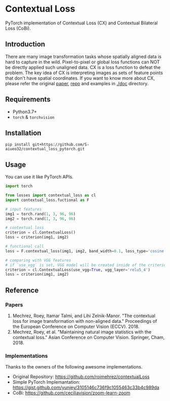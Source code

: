 # Contextual Loss
PyTorch implementation of Contextual Loss (CX) and Contextual Bilateral Loss (CoBi).

## Introduction
There are many image transformation tasks whose spatially aligned data is hard to capture in the wild.
Pixel-to-pixel or global loss functions can NOT be directly applied such unaligned data.
CX is a loss function to defeat the problem.
The key idea of CX is interpreting images as sets of feature points that don't have spatial coordinates.
If you want to know more about CX, please refer the original [paper](https://arxiv.org/abs/1803.02077), [repo](https://github.com/roimehrez/contextualLoss) and examples in [./doc](./doc) directory.

## Requirements
-  Python3.7+
-  `torch` & `torchvision`

## Installation
```
pip install git+https://github.com/S-aiueo32/contextual_loss_pytorch.git
```

## Usage
You can use it like PyTorch APIs.

```python
import torch

from losses import contextual_loss as cl
import contextual_loss.fuctional as F

# input features
img1 = torch.rand(1, 3, 96, 96)
img2 = torch.rand(1, 3, 96, 96)

# contextual loss
criterion = cl.ContextualLoss()
loss = criterion(img1, img2)

# functional call
loss = F.contextual_loss(img1, img2, band_width=0.1, loss_type='cosine')

# comparing with VGG features
# if `use_vgg` is set, VGG model will be created inside of the criterion
criterion = cl.ContextualLoss(use_vgg=True, vgg_layer='relu5_4')
loss = criterion(img1, img2)

```

## Reference
### Papers
1. Mechrez, Roey, Itamar Talmi, and Lihi Zelnik-Manor. "The contextual loss for image transformation with non-aligned data." Proceedings of the European Conference on Computer Vision (ECCV). 2018.  
2. Mechrez, Roey, et al. "Maintaining natural image statistics with the contextual loss." Asian Conference on Computer Vision. Springer, Cham, 2018.
### Implementations
Thanks to the owners of the following awesome implementations.
- Original Repository: https://github.com/roimehrez/contextualLoss
- Simple PyTorch Implemantation: https://gist.github.com/yunjey/3105146c736f9c1055463c33b4c989da
- CoBi: https://github.com/ceciliavision/zoom-learn-zoom
